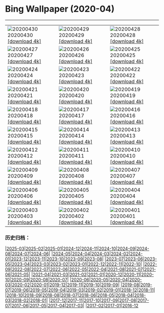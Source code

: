# Bing Wallpaper (2020-04)
**************

<table><tr><td><img class="wallpaper" src="https://www.bing.com/th?id=OHR.ArcticRedpoll_EN-US5881398714_1920x1080.jpg" alt="20200430"> 20200430 <a href="https://www.bing.com/th?id=OHR.ArcticRedpoll_EN-US5881398714_UHD.jpg">[download 4k]</a></td><td><img class="wallpaper" src="https://www.bing.com/th?id=OHR.PalouseSpring_EN-US5686949948_1920x1080.jpg" alt="20200429"> 20200429 <a href="https://www.bing.com/th?id=OHR.PalouseSpring_EN-US5686949948_UHD.jpg">[download 4k]</a></td><td><img class="wallpaper" src="https://www.bing.com/th?id=OHR.SalisburyCathedral_EN-US5389036397_1920x1080.jpg" alt="20200428"> 20200428 <a href="https://www.bing.com/th?id=OHR.SalisburyCathedral_EN-US5389036397_UHD.jpg">[download 4k]</a></td></tr><tr><td><img class="wallpaper" src="https://www.bing.com/th?id=OHR.SouthAmericanTapir_EN-US5286179280_1920x1080.jpg" alt="20200427"> 20200427 <a href="https://www.bing.com/th?id=OHR.SouthAmericanTapir_EN-US5286179280_UHD.jpg">[download 4k]</a></td><td><img class="wallpaper" src="https://www.bing.com/th?id=OHR.RubySunset_EN-US0913610079_1920x1080.jpg" alt="20200426"> 20200426 <a href="https://www.bing.com/th?id=OHR.RubySunset_EN-US0913610079_UHD.jpg">[download 4k]</a></td><td><img class="wallpaper" src="https://www.bing.com/th?id=OHR.FalklandRockhoppers_EN-US0783607730_1920x1080.jpg" alt="20200425"> 20200425 <a href="https://www.bing.com/th?id=OHR.FalklandRockhoppers_EN-US0783607730_UHD.jpg">[download 4k]</a></td></tr><tr><td><img class="wallpaper" src="https://www.bing.com/th?id=OHR.MegellanicCloud_EN-US0392587311_1920x1080.jpg" alt="20200424"> 20200424 <a href="https://www.bing.com/th?id=OHR.MegellanicCloud_EN-US0392587311_UHD.jpg">[download 4k]</a></td><td><img class="wallpaper" src="https://www.bing.com/th?id=OHR.KingEider_EN-US7654847363_1920x1080.jpg" alt="20200423"> 20200423 <a href="https://www.bing.com/th?id=OHR.KingEider_EN-US7654847363_UHD.jpg">[download 4k]</a></td><td><img class="wallpaper" src="https://www.bing.com/th?id=OHR.KauriTree_EN-US7535687512_1920x1080.jpg" alt="20200422"> 20200422 <a href="https://www.bing.com/th?id=OHR.KauriTree_EN-US7535687512_UHD.jpg">[download 4k]</a></td></tr><tr><td><img class="wallpaper" src="https://www.bing.com/th?id=OHR.GPS_EN-US1004072291_1920x1080.jpg" alt="20200421"> 20200421 <a href="https://www.bing.com/th?id=OHR.GPS_EN-US1004072291_UHD.jpg">[download 4k]</a></td><td><img class="wallpaper" src="https://www.bing.com/th?id=OHR.GardenHolland_EN-US6082654561_1920x1080.jpg" alt="20200420"> 20200420 <a href="https://www.bing.com/th?id=OHR.GardenHolland_EN-US6082654561_UHD.jpg">[download 4k]</a></td><td><img class="wallpaper" src="https://www.bing.com/th?id=OHR.NeistPoint_EN-US7359967278_1920x1080.jpg" alt="20200419"> 20200419 <a href="https://www.bing.com/th?id=OHR.NeistPoint_EN-US7359967278_UHD.jpg">[download 4k]</a></td></tr><tr><td><img class="wallpaper" src="https://www.bing.com/th?id=OHR.VernalFalls_EN-US7280300409_1920x1080.jpg" alt="20200418"> 20200418 <a href="https://www.bing.com/th?id=OHR.VernalFalls_EN-US7280300409_UHD.jpg">[download 4k]</a></td><td><img class="wallpaper" src="https://www.bing.com/th?id=OHR.AlgonquinGrouse_EN-US8719024446_1920x1080.jpg" alt="20200417"> 20200417 <a href="https://www.bing.com/th?id=OHR.AlgonquinGrouse_EN-US8719024446_UHD.jpg">[download 4k]</a></td><td><img class="wallpaper" src="https://www.bing.com/th?id=OHR.NBNMSipapu_EN-US7081783490_1920x1080.jpg" alt="20200416"> 20200416 <a href="https://www.bing.com/th?id=OHR.NBNMSipapu_EN-US7081783490_UHD.jpg">[download 4k]</a></td></tr><tr><td><img class="wallpaper" src="https://www.bing.com/th?id=OHR.FataMorgana_EN-US6912310006_1920x1080.jpg" alt="20200415"> 20200415 <a href="https://www.bing.com/th?id=OHR.FataMorgana_EN-US6912310006_UHD.jpg">[download 4k]</a></td><td><img class="wallpaper" src="https://www.bing.com/th?id=OHR.BWFlipper_EN-US6781394552_1920x1080.jpg" alt="20200414"> 20200414 <a href="https://www.bing.com/th?id=OHR.BWFlipper_EN-US6781394552_UHD.jpg">[download 4k]</a></td><td><img class="wallpaper" src="https://www.bing.com/th?id=OHR.WatChaloem_EN-US6655091903_1920x1080.jpg" alt="20200413"> 20200413 <a href="https://www.bing.com/th?id=OHR.WatChaloem_EN-US6655091903_UHD.jpg">[download 4k]</a></td></tr><tr><td><img class="wallpaper" src="https://www.bing.com/th?id=OHR.EuropeanRabbitGreeting_EN-US6522640634_1920x1080.jpg" alt="20200412"> 20200412 <a href="https://www.bing.com/th?id=OHR.EuropeanRabbitGreeting_EN-US6522640634_UHD.jpg">[download 4k]</a></td><td><img class="wallpaper" src="https://www.bing.com/th?id=OHR.USSDRUM_EN-US6342955990_1920x1080.jpg" alt="20200411"> 20200411 <a href="https://www.bing.com/th?id=OHR.USSDRUM_EN-US6342955990_UHD.jpg">[download 4k]</a></td><td><img class="wallpaper" src="https://www.bing.com/th?id=OHR.SpiritSiblings_EN-US6114755924_1920x1080.jpg" alt="20200410"> 20200410 <a href="https://www.bing.com/th?id=OHR.SpiritSiblings_EN-US6114755924_UHD.jpg">[download 4k]</a></td></tr><tr><td><img class="wallpaper" src="https://www.bing.com/th?id=OHR.UnicornoftheSea_EN-US2782700254_1920x1080.jpg" alt="20200409"> 20200409 <a href="https://www.bing.com/th?id=OHR.UnicornoftheSea_EN-US2782700254_UHD.jpg">[download 4k]</a></td><td><img class="wallpaper" src="https://www.bing.com/th?id=OHR.SantoriniAerial_EN-US2668882319_1920x1080.jpg" alt="20200408"> 20200408 <a href="https://www.bing.com/th?id=OHR.SantoriniAerial_EN-US2668882319_UHD.jpg">[download 4k]</a></td><td><img class="wallpaper" src="https://www.bing.com/th?id=OHR.PinkMoon_EN-US2450317197_1920x1080.jpg" alt="20200407"> 20200407 <a href="https://www.bing.com/th?id=OHR.PinkMoon_EN-US2450317197_UHD.jpg">[download 4k]</a></td></tr><tr><td><img class="wallpaper" src="https://www.bing.com/th?id=OHR.CastleDay_EN-US2318801501_1920x1080.jpg" alt="20200406"> 20200406 <a href="https://www.bing.com/th?id=OHR.CastleDay_EN-US2318801501_UHD.jpg">[download 4k]</a></td><td><img class="wallpaper" src="https://www.bing.com/th?id=OHR.KissimmeeFrog_EN-US2219789542_1920x1080.jpg" alt="20200405"> 20200405 <a href="https://www.bing.com/th?id=OHR.KissimmeeFrog_EN-US2219789542_UHD.jpg">[download 4k]</a></td><td><img class="wallpaper" src="https://www.bing.com/th?id=OHR.Pronghorn_EN-US2087267252_1920x1080.jpg" alt="20200404"> 20200404 <a href="https://www.bing.com/th?id=OHR.Pronghorn_EN-US2087267252_UHD.jpg">[download 4k]</a></td></tr><tr><td><img class="wallpaper" src="https://www.bing.com/th?id=OHR.PlaceofRainbows_EN-US1936881347_1920x1080.jpg" alt="20200403"> 20200403 <a href="https://www.bing.com/th?id=OHR.PlaceofRainbows_EN-US1936881347_UHD.jpg">[download 4k]</a></td><td><img class="wallpaper" src="https://www.bing.com/th?id=OHR.PascuaFlorida_EN-US1819624171_1920x1080.jpg" alt="20200402"> 20200402 <a href="https://www.bing.com/th?id=OHR.PascuaFlorida_EN-US1819624171_UHD.jpg">[download 4k]</a></td><td><img class="wallpaper" src="https://www.bing.com/th?id=OHR.CensusDay_EN-US9512023842_1920x1080.jpg" alt="20200401"> 20200401 <a href="https://www.bing.com/th?id=OHR.CensusDay_EN-US9512023842_UHD.jpg">[download 4k]</a></td></tr></table>

### 历史归档：

|[2025-03](/../2025-03/2025-03.md)|[2025-02](/../2025-02/2025-02.md)|[2025-01](/../2025-01/2025-01.md)|[2024-12](/../2024-12/2024-12.md)|[2024-11](/../2024-11/2024-11.md)|[2024-10](/../2024-10/2024-10.md)|[2024-09](/../2024-09/2024-09.md)|[2024-08](/../2024-08/2024-08.md)|[2024-07](/../2024-07/2024-07.md)|[2024-06](/../2024-06/2024-06.md)|
|[2024-05](/../2024-05/2024-05.md)|[2024-04](/../2024-04/2024-04.md)|[2024-03](/../2024-03/2024-03.md)|[2024-02](/../2024-02/2024-02.md)|[2024-01](/../2024-01/2024-01.md)|[2023-12](/../2023-12/2023-12.md)|[2023-11](/../2023-11/2023-11.md)|[2023-10](/../2023-10/2023-10.md)|[2023-09](/../2023-09/2023-09.md)|[2023-08](/../2023-08/2023-08.md)|
|[2023-07](/../2023-07/2023-07.md)|[2023-06](/../2023-06/2023-06.md)|[2023-05](/../2023-05/2023-05.md)|[2023-04](/../2023-04/2023-04.md)|[2023-03](/../2023-03/2023-03.md)|[2023-02](/../2023-02/2023-02.md)|[2023-01](/../2023-01/2023-01.md)|[2022-12](/../2022-12/2022-12.md)|[2022-11](/../2022-11/2022-11.md)|[2022-10](/../2022-10/2022-10.md)|
|[2022-09](/../2022-09/2022-09.md)|[2022-08](/../2022-08/2022-08.md)|[2022-07](/../2022-07/2022-07.md)|[2022-06](/../2022-06/2022-06.md)|[2022-05](/../2022-05/2022-05.md)|[2022-04](/../2022-04/2022-04.md)|[2021-08](/../2021-08/2021-08.md)|[2021-07](/../2021-07/2021-07.md)|[2021-06](/../2021-06/2021-06.md)|[2021-05](/../2021-05/2021-05.md)|
|[2021-04](/../2021-04/2021-04.md)|[2021-03](/../2021-03/2021-03.md)|[2021-02](/../2021-02/2021-02.md)|[2021-01](/../2021-01/2021-01.md)|[2020-12](/../2020-12/2020-12.md)|[2020-11](/../2020-11/2020-11.md)|[2020-10](/../2020-10/2020-10.md)|[2020-09](/../2020-09/2020-09.md)|[2020-08](/../2020-08/2020-08.md)|[2020-07](/../2020-07/2020-07.md)|
|[2020-06](/../2020-06/2020-06.md)|[2020-05](/../2020-05/2020-05.md)|[2020-04](/2020-04.md)|[2020-03](/../2020-03/2020-03.md)|[2020-02](/../2020-02/2020-02.md)|[2020-01](/../2020-01/2020-01.md)|[2019-12](/../2019-12/2019-12.md)|[2019-11](/../2019-11/2019-11.md)|[2019-10](/../2019-10/2019-10.md)|[2019-09](/../2019-09/2019-09.md)|
|[2019-08](/../2019-08/2019-08.md)|[2019-07](/../2019-07/2019-07.md)|[2019-06](/../2019-06/2019-06.md)|[2019-05](/../2019-05/2019-05.md)|[2019-04](/../2019-04/2019-04.md)|[2019-03](/../2019-03/2019-03.md)|[2019-02](/../2019-02/2019-02.md)|[2019-01](/../2019-01/2019-01.md)|[2018-12](/../2018-12/2018-12.md)|[2018-11](/../2018-11/2018-11.md)|
|[2018-10](/../2018-10/2018-10.md)|[2018-09](/../2018-09/2018-09.md)|[2018-08](/../2018-08/2018-08.md)|[2018-07](/../2018-07/2018-07.md)|[2018-06](/../2018-06/2018-06.md)|[2018-05](/../2018-05/2018-05.md)|[2018-04](/../2018-04/2018-04.md)|[2018-03](/../2018-03/2018-03.md)|[2018-02](/../2018-02/2018-02.md)|[2018-01](/../2018-01/2018-01.md)|
|[2017-12](/../2017-12/2017-12.md)|[2017-11](/../2017-11/2017-11.md)|[2017-10](/../2017-10/2017-10.md)|[2017-09](/../2017-09/2017-09.md)|[2017-08](/../2017-08/2017-08.md)|[2017-07](/../2017-07/2017-07.md)|[2017-06](/../2017-06/2017-06.md)|[2017-05](/../2017-05/2017-05.md)|[2017-04](/../2017-04/2017-04.md)|[2017-03](/../2017-03/2017-03.md)|
|[2017-02](/../2017-02/2017-02.md)|[2017-01](/../2017-01/2017-01.md)|[2016-12](/../2016-12/2016-12.md)